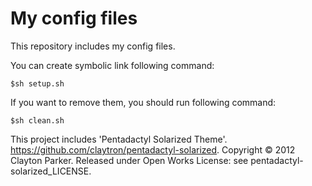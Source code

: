 # My config files

This repository includes my config files.

You can create symbolic link following command:
```
$sh setup.sh
```

If you want to remove them, you should run following command:
```
$sh clean.sh
```

This project includes 'Pentadactyl Solarized Theme'.
https://github.com/claytron/pentadactyl-solarized.
Copyright © 2012 Clayton Parker.
Released under Open Works License: see pentadactyl-solarized_LICENSE.
